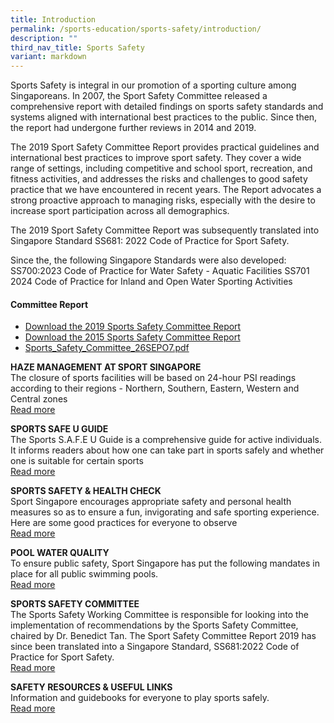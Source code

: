 ```yaml
---
title: Introduction
permalink: /sports-education/sports-safety/introduction/
description: ""
third_nav_title: Sports Safety
variant: markdown
---
```

Sports Safety is integral in our promotion of a sporting culture among Singaporeans. In 2007, the Sport Safety Committee released a comprehensive report with detailed findings on sports safety standards and systems aligned with international best practices to the public. Since then, the report had undergone further reviews in 2014 and 2019. 

The 2019 Sport Safety Committee Report provides practical guidelines and international best practices to improve sport safety. They cover a wide range of settings, including competitive and school sport, recreation, and fitness activities, and addresses the risks and challenges to good safety practice that we have encountered in recent years. The Report advocates a strong proactive approach to managing risks, especially with the desire to increase sport participation across all demographics. 

The 2019 Sport Safety Committee Report was subsequently translated into Singapore Standard SS681: 2022 Code of Practice for Sport Safety. 

Since the, the following Singapore Standards were also developed:
SS700:2023 Code of Practice for Water Safety - Aquatic Facilities
SS701 2024 Code of Practice for Inland and Open Water Sporting Activities

#### **Committee Report**
* [Download the 2019 Sports Safety Committee Report](/files/Sport%20Education/Sport%20Safety/2019_Sports_Safety_Committee_Report_30Oct19(4).pdf)
* [Download the 2015 Sports Safety Committee Report](/files/Sport%20Education/Sport%20Safety/Sports-Safety-Committee-Report-2015.pdf)
* [Sports_Safety_Committee_26SEPO7.pdf](/files/Sport%20Education/Sport%20Safety/Sports_Safety_Committee_26SEPO7.pdf)

**HAZE MANAGEMENT AT SPORT SINGAPORE**
<br>
The closure of sports facilities will be based on 24-hour PSI readings according to their regions - Northern, Southern, Eastern, Western and Central zones
<br>
[Read more](/sports-education/sports-safety/haze-management-at-sport-singapore/)

**SPORTS SAFE U GUIDE**
<br>
The Sports S.A.F.E U Guide is a comprehensive guide for active individuals. It informs readers about how one can take part in sports safely and whether one is suitable for certain sports
<br>
[Read more](/sports-education/sports-safety/sports-safe-u-guide/)

**SPORTS SAFETY &amp; HEALTH CHECK**
<br>
Sport Singapore encourages appropriate safety and personal health measures so as to ensure a fun, invigorating and safe sporting experience. Here are some good practices for everyone to observe
<br>
[Read more](/sports-education/sports-safety/sports-safety-health-check/)

**POOL WATER QUALITY**
<br>
To ensure public safety, Sport Singapore has put the following mandates in place for all public swimming pools.
<br>
[Read more](/sports-education/sports-safety/pool-water-quality/)

**SPORTS SAFETY COMMITTEE**
<br>
The Sports Safety Working Committee is responsible for looking into the implementation of recommendations by the Sports Safety Committee, chaired by Dr. Benedict Tan. The Sport Safety Committee Report 2019 has since been translated into a Singapore Standard, SS681:2022 Code of Practice for Sport Safety.
<br>
[Read more](/sports-education/sports-safety/sports-safety-committee/)

**SAFETY RESOURCES &amp; USEFUL LINKS**
<br>
Information and guidebooks for everyone to play sports safely.
<br>
[Read more](/sports-education/sports-safety/safety-resources-useful-links/)